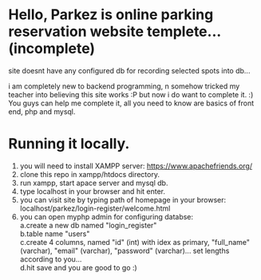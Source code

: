 # Hello, Parkez is online parking reservation website templete...(incomplete)

site doesnt have any configured db for recording selected spots into db...

i am completely new to backend programming, n somehow tricked my teacher into believing this site works :P
but now i do want to complete it. :)
You guys can help me complete it, all you need to know are basics of front end, php and mysql.


# Running it locally.
1. you will need to install XAMPP server: https://www.apachefriends.org/
2. clone this repo in xampp/htdocs directory.
3. run xampp, start apace server and mysql db.
4. type localhost in your browser and hit enter.
5. you can visit site by typing path of homepage in your browser: localhost/parkez/login-register/welcome.html
7. you can open myphp admin for configuring databse: <br>
     a.create a new db named "login_register" <br>
     b.table name "users" <br>
     c.create 4 columns, named "id" (int) with idex as primary, "full_name" (varchar), "email" (varchar), "password" 
      (varchar)... set lengths according to you... <br>
     d.hit save and you are good to go :)


